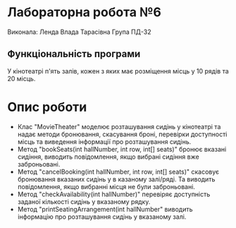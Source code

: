 # Лабораторна робота №6
Виконала: Ленда Влада Тарасівна 
Група ПД-32
## Функціональність програми
У кінотеатрі п'ять залів, кожен з яких має розміщення місць у 10 рядів та 20 місць.

# Опис роботи
- Клас "MovieTheater" моделює розташування сидінь у кінотеатрі та надає методи бронювання, скасування броні, перевірки доступності місць та виведення інформації про розташування сидінь.
- Метод "bookSeats(int hallNumber, int row, int[] seats)" бронює вказані сидіння, виводить повідомлення, якщо вибрані сидіння вже заброньовані.
- Метод "cancelBooking(int hallNumber, int row, int[] seats)" скасовує бронювання вказаних сидінь у в казаному залі/ряді. Та виводить повідомлення, якщо вибранні місця не були заброньовані.
- Метод "checkAvailability(int hallNumber)" перевіряє доступність заданої кількості сидінь у вказаному рядку.
- Метод "printSeatingArrangement(int hallNumber" виводить інформацію про розташування сидінь у вказаному залі.
